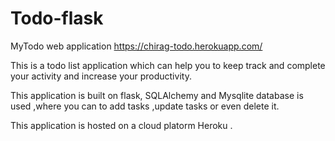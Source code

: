 # Todo-flask
MyTodo web application 
https://chirag-todo.herokuapp.com/



This is a todo list application which can help you to keep track and complete your activity and increase your productivity. 

This application is built on flask, SQLAlchemy and Mysqlite database is used ,where you can to add tasks ,update tasks or even delete it.

This application is hosted on a cloud platorm Heroku    .
